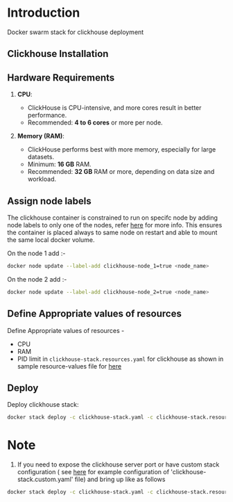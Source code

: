 # Introduction
Docker swarm stack for clickhouse deployment

## Clickhouse Installation
## Hardware Requirements

1. **CPU**:
   - ClickHouse is CPU-intensive, and more cores result in better performance.
   - Recommended: **4 to 6 cores** or more per node.
   
2. **Memory (RAM)**:
   - ClickHouse performs best with more memory, especially for large datasets.
   - Minimum: **16 GB** RAM.
   - Recommended: **32 GB** RAM or more, depending on data size and workload.

## Assign node labels
 The clickhouse container is constrained to run on specifc node by adding node labels to only one of the nodes, refer [here](https://docs.docker.com/engine/swarm/services/#placement-constraints) for more info. This ensures the container is placed always to same node on restart and able to mount the same local docker volume.

 On the node 1 add :-
```sh
docker node update --label-add clickhouse-node_1=true <node_name>
```
  On the node 2 add :-
```sh
docker node update --label-add clickhouse-node_2=true <node_name>
```
## Define Appropriate values of resources

Define Appropriate values of resources -
- CPU 
- RAM 
- PID limit 
in `clickhouse-stack.resources.yaml`  for clickhouse as shown in sample resource-values file for [here](clickhouse-stack.resources.yaml)

## Deploy
Deploy clickhouse stack:
```sh
docker stack deploy -c clickhouse-stack.yaml -c clickhouse-stack.resources.yaml clickhouse
```

# Note
1. If you need to expose the clickhouse server port or have custom stack configuration ( see [here](example-clickhouse-stack.custom.yaml) for example configuration of 'clickhouse-stack.custom.yaml' file)  and bring up like as follows
```sh
docker stack deploy -c clickhouse-stack.yaml -c clickhouse-stack.resources.yaml -c clickhouse-stack.custom.yaml clickhouse
```